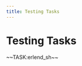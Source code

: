 ```yaml
---
title: Testing Tasks
---
```

<h1 class="sectionedit1" id="testing_tasks">Testing Tasks</h1>
<div class="level1">

<p>
~~TASK:erlend_sh~~
</p>

</div>
